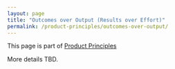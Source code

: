 ```yaml
---
layout: page
title: "Outcomes over Output (Results over Effort)"
permalink: /product-principles/outcomes-over-output/
---
```


This page is part of [Product Principles](/product-principles/)

More details TBD.